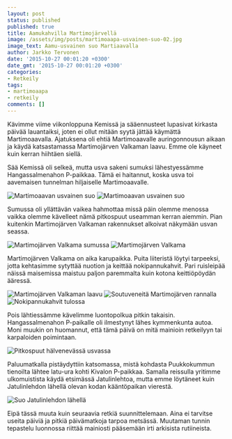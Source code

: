 ```yaml
---
layout: post
status: published
published: true
title: Aamukahvilla Martimojärvellä
image: /assets/img/posts/martimoaapa-usvainen-suo-02.jpg
image_text: Aamu-usvainen suo Martiaavalla
author: Jarkko Tervonen
date: '2015-10-27 00:01:20 +0300'
date_gmt: '2015-10-27 00:01:20 +0300'
categories:
- Retkeily
tags:
- martimoaapa
- retkeily
comments: []
---
```

Kävimme viime viikonloppuna Kemissä ja sääennusteet lupasivat kirkasta päivää lauantaiksi, joten ei ollut mitään syytä jättää käymättä Martimoaavalla. Ajatuksena oli ehtiä Martimoaavalle auringonnousun aikaan ja käydä katsastamassa Martimojärven Valkaman laavu. Emme ole käyneet kuin kerran hiihtäen siellä.

Sää Kemissä oli selkeä, mutta usva sakeni sumuksi lähestyessämme Hangassalmenahon P-paikkaa. Tämä ei haitannut, koska usva toi aavemaisen tunnelman hiljaiselle Martimoaavalle.

<img src="/assets/img/posts/martimoaapa-usvainen-suo-02.jpg" alt="Martimoaavan usvainen suo" />

<img src="/assets/img/posts/martimoaapa-usvainen-suo-03.jpg" alt="Martimoaavan usvainen suo" />

Sumussa oli yllättävän vaikea hahmottaa missä päin olemme menossa vaikka olemme kävelleet nämä pitkospuut useamman kerran aiemmin. Pian kuitenkin Martimojärven Valkaman rakennukset alkoivat näkymään usvan seassa.

<img src="/assets/img/posts/martimojarvi-valkama-sumussa.jpg" alt="Martimojärven Valkama sumussa" />

<img src="/assets/img/posts/martimoaapa-marimojarvi-valkama.jpg" alt="Martimojärven Valkama" />

Martimojärven Valkama on aika karupaikka. Puita liiteristä löytyi tarpeeksi, jotta kehtasimme sytyttää nuotion ja keittää nokipannukahvit. Pari ruisleipää näissä maisemissa maistuu paljon paremmalta kuin kotona keittiöpöydän ääressä.

<img src="/assets/img/posts/martimojarvi-valkaman-laavu.jpg" alt="Martimojärven Valkaman laavu" />

<img src="/assets/img/posts/martimoaapa-martimojarvi.jpg" alt="Soutuveneitä Martimojärven rannalla" />

<img src="/assets/img/posts/martimoaapa-valkama-nokipannukahvi.jpg" alt="Nokipannukahvit tulossa" />

Pois lähtiessämme kävelimme luontopolkua pitkin takaisin. Hangassalmenahon P-paikalle oli ilmestynyt lähes kymmenkunta autoa. Moni muukin on huomannut, että tämä päivä on mitä mainioin retkeilyyn tai karpaloiden poimintaan.

<img src="/assets/img/posts/martimoaapa-pitkospuut.jpg" alt="Pitkospuut hälvenevässä usvassa" />

Paluumatkalla pistäydyttiin katsomassa, mistä kohdasta Puukkokummun tienoilta lähtee latu-ura kohti Kivalon P-paikkaa. Samalla reissulla yritimme ulkomuistista käydä etsimässä Jatulinlehtoa, mutta emme löytäneet kuin Jatulinlehdon lähellä olevan kodan kääntöpaikan vierestä.

<img src="/assets/img/posts/martimoaapa-usvainen-suo-05.jpg" alt="Suo Jatulinlehdon lähellä" />

Eipä tässä muuta kuin seuraavia retkiä suunnittelemaan. Aina ei tarvitse useita päiviä ja pitkiä päivämatkoja tarpoa metsässä. Muutaman tunnin tepastelu luonnossa riittää mainiosti pääsemään irti arkisista rutiineista.
